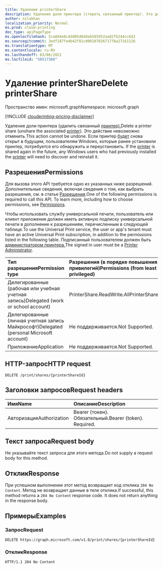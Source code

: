 ```yaml
---
title: Удаление printerShare
description: Удаление доли принтера (стереть связанный принтер). Это действие невозможно отменить. Если принтер будет снова открыт в будущем, пользователям Windows, которые ранее установили принтер, потребуется его обнаружить и повторно установить.
author: nilakhan
localization_priority: Normal
ms.prod: cloud-printing
doc_type: apiPageType
ms.openlocfilehash: 5ca8d4e8c4dd0540d4ab585952aa82f6244cc6d2
ms.sourcegitcommit: 3edf187fe4b42f81c09610782671776a27161126
ms.translationtype: MT
ms.contentlocale: ru-RU
ms.lasthandoff: 03/06/2021
ms.locfileid: "50517368"
---
```

# <a name="delete-printershare"></a><span data-ttu-id="0e099-105">Удаление printerShare</span><span class="sxs-lookup"><span data-stu-id="0e099-105">Delete printerShare</span></span>
<span data-ttu-id="0e099-106">Пространство имен: microsoft.graph</span><span class="sxs-lookup"><span data-stu-id="0e099-106">Namespace: microsoft.graph</span></span>

[!INCLUDE [cloudprinting-pricing-disclaimer](../../includes/cloudprinting-pricing-disclaimer.md)]

<span data-ttu-id="0e099-107">Удаление доли принтера (удалить связанный [принтер).](../resources/printer.md)</span><span class="sxs-lookup"><span data-stu-id="0e099-107">Delete a printer share (unshare the associated [printer](../resources/printer.md)).</span></span> <span data-ttu-id="0e099-108">Это действие невозможно отменить.</span><span class="sxs-lookup"><span data-stu-id="0e099-108">This action cannot be undone.</span></span> <span data-ttu-id="0e099-109">Если принтер [будет](../resources/printer.md) снова открыт в будущем, пользователям Windows, которые ранее установили принтер, потребуется его обнаружить и переустановить. [](../resources/printer.md)</span><span class="sxs-lookup"><span data-stu-id="0e099-109">If the [printer](../resources/printer.md) is shared again in the future, any Windows users who had previously installed the [printer](../resources/printer.md) will need to discover and reinstall it.</span></span>

## <a name="permissions"></a><span data-ttu-id="0e099-110">Разрешения</span><span class="sxs-lookup"><span data-stu-id="0e099-110">Permissions</span></span>
<span data-ttu-id="0e099-p103">Для вызова этого API требуется одно из указанных ниже разрешений. Дополнительные сведения, включая сведения о том, как выбрать разрешения, см. в статье [Разрешения](/graph/permissions-reference).</span><span class="sxs-lookup"><span data-stu-id="0e099-p103">One of the following permissions is required to call this API. To learn more, including how to choose permissions, see [Permissions](/graph/permissions-reference).</span></span>

<span data-ttu-id="0e099-113">Чтобы использовать службу универсальной печати, пользователь или клиент приложения должен иметь активную подписку универсальной печати в дополнение к разрешениям, перечисленным в следующей таблице.</span><span class="sxs-lookup"><span data-stu-id="0e099-113">To use the Universal Print service, the user or app's tenant must have an active Universal Print subscription, in addition to the permissions listed in the following table.</span></span> <span data-ttu-id="0e099-114">Подписанный пользователем должен быть [администратором принтера.](/azure/active-directory/users-groups-roles/directory-assign-admin-roles#printer-administrator)</span><span class="sxs-lookup"><span data-stu-id="0e099-114">The signed in user must be a [Printer Administrator](/azure/active-directory/users-groups-roles/directory-assign-admin-roles#printer-administrator).</span></span>

|<span data-ttu-id="0e099-115">Тип разрешения</span><span class="sxs-lookup"><span data-stu-id="0e099-115">Permission type</span></span> | <span data-ttu-id="0e099-116">Разрешения (в порядке повышения привилегий)</span><span class="sxs-lookup"><span data-stu-id="0e099-116">Permissions (from least to most privileged)</span></span> |
|:---------------|:--------------------------------------------|
|<span data-ttu-id="0e099-117">Делегированные (рабочая или учебная учетная запись)</span><span class="sxs-lookup"><span data-stu-id="0e099-117">Delegated (work or school account)</span></span>| <span data-ttu-id="0e099-118">PrinterShare.ReadWrite.All</span><span class="sxs-lookup"><span data-stu-id="0e099-118">PrinterShare.ReadWrite.All</span></span> |
|<span data-ttu-id="0e099-119">Делегированные (личная учетная запись Майкрософт)</span><span class="sxs-lookup"><span data-stu-id="0e099-119">Delegated (personal Microsoft account)</span></span>|<span data-ttu-id="0e099-120">Не поддерживается.</span><span class="sxs-lookup"><span data-stu-id="0e099-120">Not Supported.</span></span>|
|<span data-ttu-id="0e099-121">Приложение</span><span class="sxs-lookup"><span data-stu-id="0e099-121">Application</span></span>|<span data-ttu-id="0e099-122">Не поддерживается.</span><span class="sxs-lookup"><span data-stu-id="0e099-122">Not Supported.</span></span>|

## <a name="http-request"></a><span data-ttu-id="0e099-123">HTTP-запрос</span><span class="sxs-lookup"><span data-stu-id="0e099-123">HTTP request</span></span>

<!-- {
  "blockType": "ignored"
}
-->
``` http
DELETE /print/shares/{printerShareId}
```

## <a name="request-headers"></a><span data-ttu-id="0e099-124">Заголовки запросов</span><span class="sxs-lookup"><span data-stu-id="0e099-124">Request headers</span></span>
|<span data-ttu-id="0e099-125">Имя</span><span class="sxs-lookup"><span data-stu-id="0e099-125">Name</span></span>|<span data-ttu-id="0e099-126">Описание</span><span class="sxs-lookup"><span data-stu-id="0e099-126">Description</span></span>|
|:---|:---|
|<span data-ttu-id="0e099-127">Авторизация</span><span class="sxs-lookup"><span data-stu-id="0e099-127">Authorization</span></span>|<span data-ttu-id="0e099-p105">Bearer {токен}. Обязательный.</span><span class="sxs-lookup"><span data-stu-id="0e099-p105">Bearer {token}. Required.</span></span>|

## <a name="request-body"></a><span data-ttu-id="0e099-130">Текст запроса</span><span class="sxs-lookup"><span data-stu-id="0e099-130">Request body</span></span>
<span data-ttu-id="0e099-131">Не указывайте текст запроса для этого метода.</span><span class="sxs-lookup"><span data-stu-id="0e099-131">Do not supply a request body for this method.</span></span>

## <a name="response"></a><span data-ttu-id="0e099-132">Отклик</span><span class="sxs-lookup"><span data-stu-id="0e099-132">Response</span></span>

<span data-ttu-id="0e099-p106">При успешном выполнении этот метод возвращает код отклика `204 No Content`. Метод не возвращает данные в теле отклика.</span><span class="sxs-lookup"><span data-stu-id="0e099-p106">If successful, this method returns a `204 No Content` response code. It does not return anything in the response body.</span></span>

## <a name="examples"></a><span data-ttu-id="0e099-135">Примеры</span><span class="sxs-lookup"><span data-stu-id="0e099-135">Examples</span></span>

### <a name="request"></a><span data-ttu-id="0e099-136">Запрос</span><span class="sxs-lookup"><span data-stu-id="0e099-136">Request</span></span>
<!-- {
  "blockType": "request",
  "name": "delete_printershare"
}
-->
``` http
DELETE https://graph.microsoft.com/v1.0/print/shares/{printerShareId}
```


### <a name="response"></a><span data-ttu-id="0e099-137">Отклик</span><span class="sxs-lookup"><span data-stu-id="0e099-137">Response</span></span>
<!-- {
  "blockType": "response",
  "truncated": true
}
-->
``` http
HTTP/1.1 204 No Content
```

